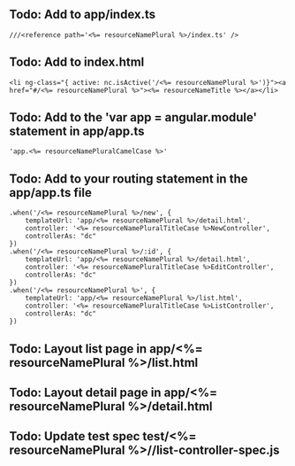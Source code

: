## Todo: Add to app/index.ts

    ///<reference path='<%= resourceNamePlural %>/index.ts' />

## Todo: Add to index.html

    <li ng-class="{ active: nc.isActive('/<%= resourceNamePlural %>')}"><a href="#/<%= resourceNamePlural %>"><%= resourceNameTitle %></a></li>

## Todo: Add to the 'var app = angular.module' statement in app/app.ts

    'app.<%= resourceNamePluralCamelCase %>'

## Todo: Add to your routing statement in the app/app.ts file

    .when('/<%= resourceNamePlural %>/new', {
        templateUrl: 'app/<%= resourceNamePlural %>/detail.html',
        controller: '<%= resourceNamePluralTitleCase %>NewController',
        controllerAs: "dc"
    })
    .when('/<%= resourceNamePlural %>/:id', {
        templateUrl: 'app/<%= resourceNamePlural %>/detail.html',
        controller: '<%= resourceNamePluralTitleCase %>EditController',
        controllerAs: "dc"
    })
    .when('/<%= resourceNamePlural %>', {
        templateUrl: 'app/<%= resourceNamePlural %>/list.html',
        controller: '<%= resourceNamePluralTitleCase %>ListController',
        controllerAs: "dc"
    })
    
## Todo: Layout list page in app/<%= resourceNamePlural %>/list.html

## Todo: Layout detail page in app/<%= resourceNamePlural %>/detail.html

## Todo: Update test spec test/<%= resourceNamePlural %>//list-controller-spec.js
